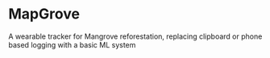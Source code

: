 # MapGrove
A wearable tracker for Mangrove reforestation, replacing clipboard or phone based logging with a basic ML system
